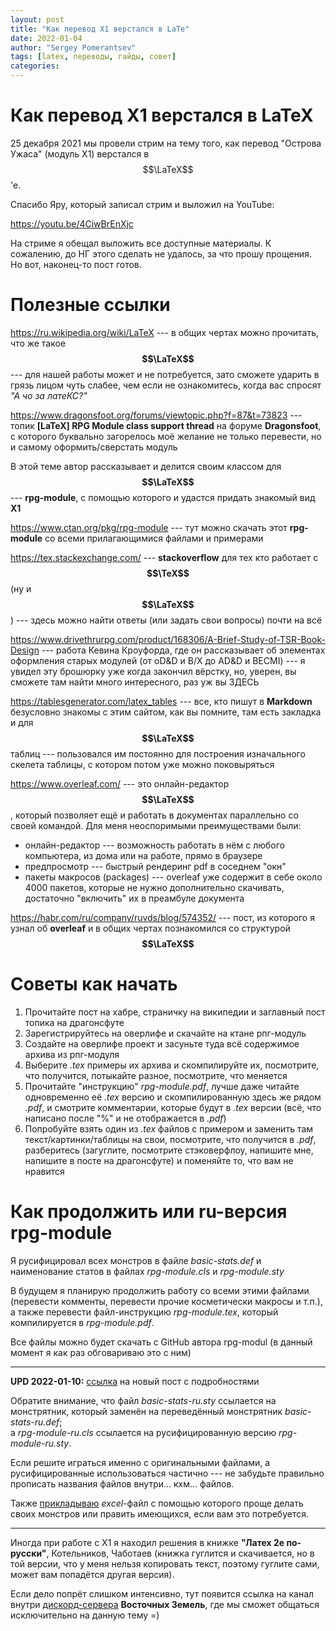 ```yaml
---
layout: post
title: "Как перевод X1 верстался в LaTe"
date: 2022-01-04
author: "Sergey Pomerantsev"
tags: [latex, переводы, гайды, совет]
categories:
---
```


# Как перевод X1 верстался в LaTeX

25 декабря 2021 мы провели стрим на тему того, как перевод "Острова Ужаса" (модуль X1) верстался в $$\LaTeX$$'е.

Спасибо Яру, который записал стрим и выложил на YouTube:

https://youtu.be/4CiwBrEnXjc

На стриме я обещал выложить все доступные материалы. К сожалению, до НГ этого сделать не удалось, за что прошу прощения. Но вот, наконец-то пост готов.

# Полезные ссылки

https://ru.wikipedia.org/wiki/LaTeX --- в общих чертах можно прочитать, что же такое **$$\LaTeX$$** --- для нашей работы может и не потребуется, зато сможете ударить в грязь лицом чуть слабее, чем если не ознакомитесь, когда вас спросят *"А чо за латеКС?"*

https://www.dragonsfoot.org/forums/viewtopic.php?f=87&t=73823 --- топик **[LaTeX] RPG Module class support thread** на форуме **Dragonsfoot**, с которого буквально загорелось моё желание не только перевести, но и самому оформить/сверстать модуль

В этой теме автор рассказывает и делится своим классом для **$$\LaTeX$$** --- **rpg-module**, с помощью которого и удастся придать знакомый вид **X1**

https://www.ctan.org/pkg/rpg-module --- тут можно скачать этот **rpg-module** со всеми прилагающимися файлами и примерами

https://tex.stackexchange.com/ --- **stackoverflow** для тех кто работает с **$$\TeX$$** (ну и **$$\LaTeX$$**) --- здесь можно найти ответы (или задать свои вопросы) почти на всё

https://www.drivethrurpg.com/product/168306/A-Brief-Study-of-TSR-Book-Design --- работа Кевина Кроуфорда, где он рассказывает об элементах оформления старых модулей (от oD&D и B/X до AD&D и BECMI) --- я увидел эту брошюрку уже когда закончил вёрстку, но, уверен, вы сможете там найти много интересного, раз уж вы ЗДЕСЬ

https://tablesgenerator.com/latex_tables --- все, кто пишут в **Markdown** безусловно знакомы с этим сайтом, как вы помните, там есть закладка и для **$$\LaTeX$$** таблиц --- пользовался им постоянно для построения изначального скелета таблицы, с котором потом уже можно поковыряться

https://www.overleaf.com/ --- это онлайн-редактор **$$\LaTeX$$**, который позволяет ещё и работать в документах параллельно со своей командой. Для меня неоспоримыми преимуществами были:

- онлайн-редактор --- возможность работать в нём с любого компьютера, из дома или на работе, прямо в браузере
- предпросмотр --- быстрый рендеринг pdf в соседнем "окн"
- пакеты макросов (packages) --- overleaf уже содержит в себе около 4000 пакетов, которые не нужно дополнительно скачивать, достаточно "включить" их в преамбуле документа

https://habr.com/ru/company/ruvds/blog/574352/ --- пост, из которого я узнал об **overleaf** и в общих чертах познакомился со структурой **$$\LaTeX$$**

# Советы как начать

1. Прочитайте пост на хабре, страничку на википедии и заглавный пост топика на драгонсфуте
2. Зарегистрируйтесь на оверлифе и скачайте на ктане рпг-модуль
3. Создайте на оверлифе проект и засуньте туда всё содержимое архива из рпг-модуля
4. Выберите *.tex* примеры их архива и скомпилируйте их, посмотрите, что получится, потыкайте разное, посмотрите, что меняется
5. Прочитайте "инструкцию" *rpg-module.pdf*, лучше даже читайте одновременно её *.tex* версию и скомпилированную здесь же рядом *.pdf*, и смотрите комментарии, которые будут в *.tex* версии (всё, что написано после "%" и не отображается в *.pdf*)
6. Попробуйте взять один из *.tex* файлов с примером и заменить там текст/картинки/таблицы на свои, посмотрите, что получится в *.pdf*, разберитесь (загуглите, посмотрите стэковерфлоу, напишите мне, напишите в посте на драгонсфуте) и поменяйте то, что вам не нравится

# Как продолжить или ru-версия rpg-module

Я русифицировал всех монстров в файле *basic-stats.def* и наименование статов в файлах *rpg-module.cls* и *rpg-module.sty*

В будущем я планирую продолжить работу со всеми этими файлами (перевести комменты, перевести прочие косметически макросы и т.п.), а также перевести файл-инструкцию *rpg-module.tex*, который компилируется в *rpg-module.pdf*.

Все файлы можно будет скачать с GitHub автора rpg-modul (в данный момент я как раз обговариваю это с ним)

---

**UPD 2022-01-10:** [ссылка](https://stuartzaq.blot.im/%D0%BA%D0%BB%D0%B0%D1%81%D1%81-rpg-module-ru-%D0%B4%D0%BB%D1%8F-latex) на новый пост с подробностями

Обратите внимание, что файл *basic-stats-ru.sty* ссылается на монстрятник, который заменён на переведённый монстрятник *basic-stats-ru.def*;  
а *rpg-module-ru.cls* ссылается на русифицированную версию *rpg-module-ru.sty*.

Если решите играться именно с оригинальными файлами, а русифицированные использоваться частично --- не забудьте правильно прописать названия файлов внутри... кхм... файлов.  

Также [прикладываю](/assets/files/rpg-module-ru_basic_monster_stats.xlsx) *excel*-файл с помощью которого проще делать своих монстров или править имеющихся, если вам это потребуется.

---

Иногда при работе с X1 я находил решения в книжке **"Латех 2е по-русски"**, Котельников, Чаботаев (книжка гуглится и скачивается, но в той версии, что у меня нельзя копировать текст, поэтому гуглите сами, может вам попадётся другая версия).

Если дело попрёт слишком интенсивно, тут появится ссылка на канал внутри [дискорд-сервера](https://discord.gg/zZD89nBmEM) **Восточных Земель**, где мы сможет общаться исключительно на данную тему =)

